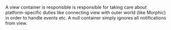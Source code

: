 A view container is responsible is responsible for taking care about platform-specific duties like connecting view with outer world (like Morphic) in order to handle events etc.
A null container simply ignores all notifications from view.